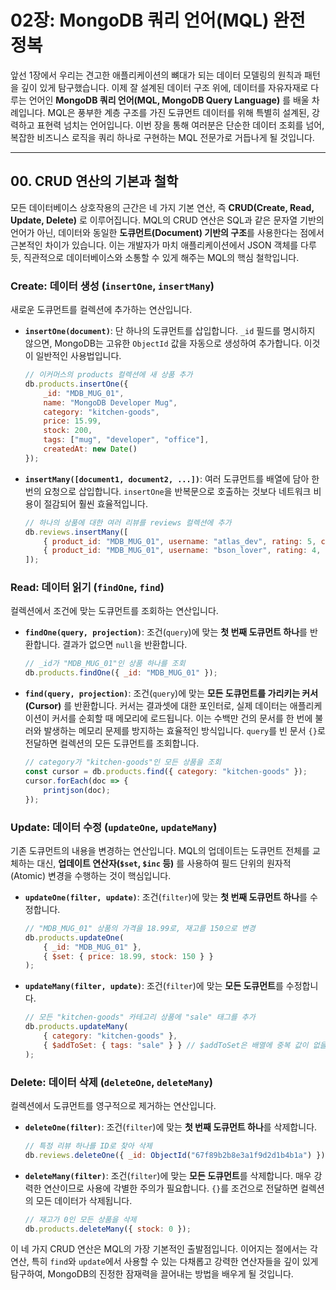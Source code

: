 # 02장: MongoDB 쿼리 언어(MQL) 완전 정복

앞선 1장에서 우리는 견고한 애플리케이션의 뼈대가 되는 데이터 모델링의 원칙과 패턴을 깊이 있게 탐구했습니다. 이제 잘 설계된 데이터 구조 위에, 데이터를 자유자재로 다루는 언어인 **MongoDB 쿼리 언어(MQL, MongoDB Query Language)** 를 배울 차례입니다. MQL은 풍부한 계층 구조를 가진 도큐먼트 데이터를 위해 특별히 설계된, 강력하고 표현력 넘치는 언어입니다. 이번 장을 통해 여러분은 단순한 데이터 조회를 넘어, 복잡한 비즈니스 로직을 쿼리 하나로 구현하는 MQL 전문가로 거듭나게 될 것입니다.

-----

## 00\. CRUD 연산의 기본과 철학

모든 데이터베이스 상호작용의 근간은 네 가지 기본 연산, 즉 **CRUD(Create, Read, Update, Delete)** 로 이루어집니다. MQL의 CRUD 연산은 SQL과 같은 문자열 기반의 언어가 아닌, 데이터와 동일한 **도큐먼트(Document) 기반의 구조**를 사용한다는 점에서 근본적인 차이가 있습니다. 이는 개발자가 마치 애플리케이션에서 JSON 객체를 다루듯, 직관적으로 데이터베이스와 소통할 수 있게 해주는 MQL의 핵심 철학입니다.

### Create: 데이터 생성 (`insertOne`, `insertMany`)

새로운 도큐먼트를 컬렉션에 추가하는 연산입니다.

  * **`insertOne(document)`**: 단 하나의 도큐먼트를 삽입합니다.
    `_id` 필드를 명시하지 않으면, MongoDB는 고유한 `ObjectId` 값을 자동으로 생성하여 추가합니다. 이것이 일반적인 사용법입니다.

    ```javascript
    // 이커머스의 products 컬렉션에 새 상품 추가
    db.products.insertOne({
        _id: "MDB_MUG_01",
        name: "MongoDB Developer Mug",
        category: "kitchen-goods",
        price: 15.99,
        stock: 200,
        tags: ["mug", "developer", "office"],
        createdAt: new Date()
    });
    ```

  * **`insertMany([document1, document2, ...])`**: 여러 도큐먼트를 배열에 담아 한 번의 요청으로 삽입합니다. `insertOne`을 반복문으로 호출하는 것보다 네트워크 비용이 절감되어 훨씬 효율적입니다.

    ```javascript
    // 하나의 상품에 대한 여러 리뷰를 reviews 컬렉션에 추가
    db.reviews.insertMany([
        { product_id: "MDB_MUG_01", username: "atlas_dev", rating: 5, comment: "Perfect for my morning coffee!" },
        { product_id: "MDB_MUG_01", username: "bson_lover", rating: 4, comment: "A bit smaller than I expected." }
    ]);
    ```

### Read: 데이터 읽기 (`findOne`, `find`)

컬렉션에서 조건에 맞는 도큐먼트를 조회하는 연산입니다.

  * **`findOne(query, projection)`**: 조건(`query`)에 맞는 **첫 번째 도큐먼트 하나**를 반환합니다. 결과가 없으면 `null`을 반환합니다.

    ```javascript
    // _id가 "MDB_MUG_01"인 상품 하나를 조회
    db.products.findOne({ _id: "MDB_MUG_01" });
    ```

  * **`find(query, projection)`**: 조건(`query`)에 맞는 **모든 도큐먼트를 가리키는 커서(Cursor)** 를 반환합니다. 커서는 결과셋에 대한 포인터로, 실제 데이터는 애플리케이션이 커서를 순회할 때 메모리에 로드됩니다. 이는 수백만 건의 문서를 한 번에 불러와 발생하는 메모리 문제를 방지하는 효율적인 방식입니다. `query`를 빈 문서 `{}`로 전달하면 컬렉션의 모든 도큐먼트를 조회합니다.

    ```javascript
    // category가 "kitchen-goods"인 모든 상품을 조회
    const cursor = db.products.find({ category: "kitchen-goods" });
    cursor.forEach(doc => {
        printjson(doc);
    });
    ```

### Update: 데이터 수정 (`updateOne`, `updateMany`)

기존 도큐먼트의 내용을 변경하는 연산입니다. MQL의 업데이트는 도큐먼트 전체를 교체하는 대신, **업데이트 연산자(`$set`, `$inc` 등)** 를 사용하여 필드 단위의 원자적(Atomic) 변경을 수행하는 것이 핵심입니다.

  * **`updateOne(filter, update)`**: 조건(`filter`)에 맞는 **첫 번째 도큐먼트 하나**를 수정합니다.

    ```javascript
    // "MDB_MUG_01" 상품의 가격을 18.99로, 재고를 150으로 변경
    db.products.updateOne(
        { _id: "MDB_MUG_01" },
        { $set: { price: 18.99, stock: 150 } }
    );
    ```

  * **`updateMany(filter, update)`**: 조건(`filter`)에 맞는 **모든 도큐먼트**를 수정합니다.

    ```javascript
    // 모든 "kitchen-goods" 카테고리 상품에 "sale" 태그를 추가
    db.products.updateMany(
        { category: "kitchen-goods" },
        { $addToSet: { tags: "sale" } } // $addToSet은 배열에 중복 값이 없을 때만 추가
    );
    ```

### Delete: 데이터 삭제 (`deleteOne`, `deleteMany`)

컬렉션에서 도큐먼트를 영구적으로 제거하는 연산입니다.

  * **`deleteOne(filter)`**: 조건(`filter`)에 맞는 **첫 번째 도큐먼트 하나**를 삭제합니다.

    ```javascript
    // 특정 리뷰 하나를 ID로 찾아 삭제
    db.reviews.deleteOne({ _id: ObjectId("67f89b2b8e3a1f9d2d1b4b1a") });
    ```

  * **`deleteMany(filter)`**: 조건(`filter`)에 맞는 **모든 도큐먼트**를 삭제합니다. 매우 강력한 연산이므로 사용에 각별한 주의가 필요합니다. `{}`를 조건으로 전달하면 컬렉션의 모든 데이터가 삭제됩니다.

    ```javascript
    // 재고가 0인 모든 상품을 삭제
    db.products.deleteMany({ stock: 0 });
    ```

이 네 가지 CRUD 연산은 MQL의 가장 기본적인 출발점입니다. 이어지는 절에서는 각 연산, 특히 `find`와 `update`에서 사용할 수 있는 다채롭고 강력한 연산자들을 깊이 있게 탐구하여, MongoDB의 진정한 잠재력을 끌어내는 방법을 배우게 될 것입니다.